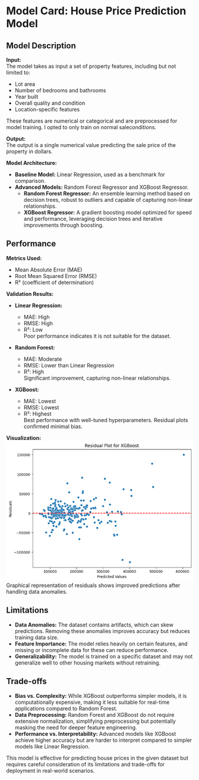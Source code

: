 # Model Card: House Price Prediction Model

## Model Description

**Input:**  
The model takes as input a set of property features, including but not limited to:
- Lot area
- Number of bedrooms and bathrooms
- Year built
- Overall quality and condition
- Location-specific features

These features are numerical or categorical and are preprocessed for model training. I opted to only train on normal saleconditions.

**Output:**  
The output is a single numerical value predicting the sale price of the property in dollars.

**Model Architecture:**  
- **Baseline Model:** Linear Regression, used as a benchmark for comparison.  
- **Advanced Models:** Random Forest Regressor and XGBoost Regressor.  
  - **Random Forest Regressor:** An ensemble learning method based on decision trees, robust to outliers and capable of capturing non-linear relationships.  
  - **XGBoost Regressor:** A gradient boosting model optimized for speed and performance, leveraging decision trees and iterative improvements through boosting.

## Performance

**Metrics Used:**
- Mean Absolute Error (MAE)
- Root Mean Squared Error (RMSE)
- R² (coefficient of determination)

**Validation Results:**
- **Linear Regression:**  
  - MAE: High  
  - RMSE: High  
  - R²: Low  
  Poor performance indicates it is not suitable for the dataset.
  
- **Random Forest:**  
  - MAE: Moderate  
  - RMSE: Lower than Linear Regression  
  - R²: High  
  Significant improvement, capturing non-linear relationships.

- **XGBoost:**  
  - MAE: Lowest  
  - RMSE: Lowest  
  - R²: Highest  
  Best performance with well-tuned hyperparameters. Residual plots confirmed minimal bias.

**Visualization:**  
![Screenshot](XGBoost_Residuals.png)  
Graphical representation of residuals shows improved predictions after handling data anomalies.

## Limitations

- **Data Anomalies:** The dataset contains artifacts, which can skew predictions. Removing these anomalies improves accuracy but reduces training data size.
- **Feature Importance:** The model relies heavily on certain features, and missing or incomplete data for these can reduce performance.
- **Generalizability:** The model is trained on a specific dataset and may not generalize well to other housing markets without retraining.

## Trade-offs

- **Bias vs. Complexity:** While XGBoost outperforms simpler models, it is computationally expensive, making it less suitable for real-time applications compared to Random Forest.
- **Data Preprocessing:** Random Forest and XGBoost do not require extensive normalization, simplifying preprocessing but potentially masking the need for deeper feature engineering.
- **Performance vs. Interpretability:** Advanced models like XGBoost achieve higher accuracy but are harder to interpret compared to simpler models like Linear Regression.

This model is effective for predicting house prices in the given dataset but requires careful consideration of its limitations and trade-offs for deployment in real-world scenarios.
